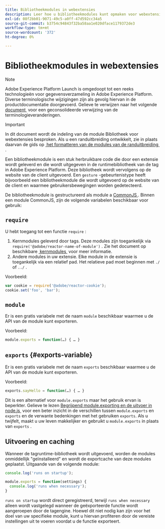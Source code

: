```yaml
---
title: Bibliotheekmodules in webextensies
description: Leer hoe u bibliotheekmodules kunt opmaken voor webextensies in Adobe Experience Platform.
exl-id: 08f2bb01-9071-49c5-a0ff-47d592cc34a5
source-git-commit: b3754c94843f32ba58aa1e020dface1179372de3
workflow-type: tm+mt
source-wordcount: '372'
ht-degree: 0%

---
```


# Bibliotheekmodules in webextensies

>[!NOTE]
>
>Adobe Experience Platform Launch is omgedoopt tot een reeks technologieën voor gegevensverzameling in Adobe Experience Platform. Diverse terminologische wijzigingen zijn als gevolg hiervan in de productdocumentatie doorgevoerd. Gelieve te verwijzen naar het volgende [&#x200B; document &#x200B;](../../term-updates.md) voor een geconsolideerde verwijzing van de terminologieveranderingen.

>[!IMPORTANT]
>
>In dit document wordt de indeling van de module Bibliotheek voor webextensies besproken. Als u een randuitbreiding ontwikkelt, zie in plaats daarvan de gids op [&#x200B; het formatteren van de modules van de randuitbreiding &#x200B;](../edge/format.md).

Een bibliotheekmodule is een stuk herbruikbare code die door een extensie wordt geleverd en die wordt uitgegeven in de runtimebibliotheek van de tag in Adobe Experience Platform. Deze bibliotheek wordt vervolgens op de website van de client uitgevoerd. Een `gesture` -gebeurtenistype heeft bijvoorbeeld een bibliotheekmodule die wordt uitgevoerd op de website van de client en waarmee gebruikersbewegingen worden gedetecteerd.

De bibliotheekmodule is gestructureerd als module a [&#x200B; CommonJS &#x200B;](https://nodejs.org/api/modules.html#modules-commonjs-modules). Binnen een module CommonJS, zijn de volgende variabelen beschikbaar voor gebruik:

## `require`

U hebt toegang tot een functie `require` :

1. Kernmodules geleverd door tags. Deze modules zijn toegankelijk via `require('@adobe/reactor-name-of-module')` . Zie het document op beschikbare [&#x200B; kernmodules &#x200B;](./core.md) voor meer informatie.
1. Andere modules in uw extensie. Elke module in de extensie is toegankelijk via een relatief pad. Het relatieve pad moet beginnen met `./` of `../` .

Voorbeeld:

```javascript
var cookie = require('@adobe/reactor-cookie');
cookie.set('foo', 'bar');
```

## `module`

Er is een gratis variabele met de naam `module` beschikbaar waarmee u de API van de module kunt exporteren.

Voorbeeld:

```javascript
module.exports = function(…) { … }
```

## `exports` {#exports-variable}

Er is een gratis variabele met de naam `exports` beschikbaar waarmee u de API van de module kunt exporteren.

Voorbeeld:

```javascript
exports.sayHello = function(…) { … }
```

Dit is een alternatief voor `module.exports` maar het gebruik ervan is beperkter. Gelieve te lezen [&#x200B; Begrijpend module.exporting en de uitvoer in node.js &#x200B;](https://www.sitepoint.com/understanding-module-exports-exports-node-js/) voor een beter inzicht in de verschillen tussen `module.exports` en `exports` en de verwante bedenkingen met het gebruiken `exports`. Als u twijfelt, maakt u uw leven makkelijker en gebruikt u `module.exports` in plaats van `exports` .

## Uitvoering en caching

Wanneer de tagruntime-bibliotheek wordt uitgevoerd, worden de modules onmiddellijk &quot;geïnstalleerd&quot; en wordt de exportcache van deze modules geplaatst. Uitgaande van de volgende module:

```javascript
console.log('runs on startup');

module.exports = function(settings) {
  console.log('runs when necessary');
}
```

`runs on startup` wordt direct geregistreerd, terwijl `runs when necessary` alleen wordt vastgelegd wanneer de geëxporteerde functie wordt aangeroepen door de tagengine. Hoewel dit niet nodig kan zijn voor het doel van uw specifieke module, kunt u hiervan profiteren door de vereiste instellingen uit te voeren voordat u de functie exporteert.
